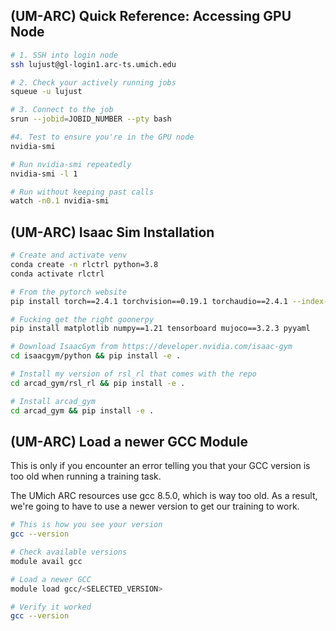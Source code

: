 ## (UM-ARC) Quick Reference: Accessing GPU Node 

```bash
# 1. SSH into login node
ssh lujust@gl-login1.arc-ts.umich.edu

# 2. Check your actively running jobs
squeue -u lujust

# 3. Connect to the job
srun --jobid=JOBID_NUMBER --pty bash

#4. Test to ensure you're in the GPU node
nvidia-smi

# Run nvidia-smi repeatedly
nvidia-smi -l 1

# Run without keeping past calls
watch -n0.1 nvidia-smi
```

## (UM-ARC) Isaac Sim Installation

```bash
# Create and activate venv
conda create -n rlctrl python=3.8
conda activate rlctrl

# From the pytorch website
pip install torch==2.4.1 torchvision==0.19.1 torchaudio==2.4.1 --index-url https://download.pytorch.org/whl/cu124

# Fucking get the right goonerpy
pip install matplotlib numpy==1.21 tensorboard mujoco==3.2.3 pyyaml

# Download IsaacGym from https://developer.nvidia.com/isaac-gym
cd isaacgym/python && pip install -e .

# Install my version of rsl_rl that comes with the repo
cd arcad_gym/rsl_rl && pip install -e .

# Install arcad_gym
cd arcad_gym && pip install -e .
```


## (UM-ARC) Load a newer GCC Module
This is only if you encounter an error telling you that your GCC version is too old when running a training task.

The UMich ARC resources use gcc 8.5.0, which is way too old. As a result, we're going to have to use a newer version to get our training to work.

```bash
# This is how you see your version
gcc --version

# Check available versions
module avail gcc 

# Load a newer GCC
module load gcc/<SELECTED_VERSION>

# Verify it worked 
gcc --version
```
